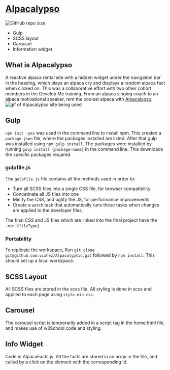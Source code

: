 # [Alpacalypso](https://github.com/merryface/Alpacalyptic)
![GitHub repo size](https://img.shields.io/github/repo-size/merryface/alpacalyptic?logo=GitHub&style=for-the-badge)
- Gulp
- SCSS layout
- Carousel
- Information widget

## What is Alpacalypso
A reactive alpaca rental site with a hidden widget under the navigation bar in the heading, which plays an alpaca cry and displays a random alpaca fact when clicked on. This was a collaborative effort with two other cohort members in the Develop Me training. From an alpaca singing coach to an alpaca motivational speaker, rent the coolest alpaca with [Alpacalypso](https://merryface.github.io/Alpacalypso/).<br>
![gif of Alpacalypso site being used](/assets/alpacalyptoDemo.gif)




## Gulp
`npm init -yes` was used in the command line to install npm. This created a `package.json` file, where the packages installed are listed. After that gulp was installed using `npm gulp install`.
The packages were installed by running `gulp install {package-name}` in the command line. This downloads the specific packages required.

### gulpfile.js
The `gulpfile.js` file contains all the methods used in order to:
- Turn all SCSS files into a single CSS file, for browser compatibility
- Concatinate all JS files into one
- Minify the CSS, and uglify the JS, for performance improvements
- Create a `watch` task that automatically runs these tasks when changes are applied to the developer files.

The final CSS and JS files which are linked into the final project have the `.min.{fileType}`.

### Portability
To replicate the workspace, Run `git clone git@github.com:vixhez/Alpacalyptic.git` followed by `npm install`. This should set up a local workspace.

## SCSS Layout
All SCSS files are stored in the scss file. All styling is done in scss and applied to each page using `style.min.css`.

## Carousel
The carousel script is temporarily added in a script tag in the home.html file, and makes use of w3School code and styling.

## Info Widget
Code in AlpacaFacts.js. All the facts are stored in an array in the file, and called by a click on the element with the corresponding Id.
